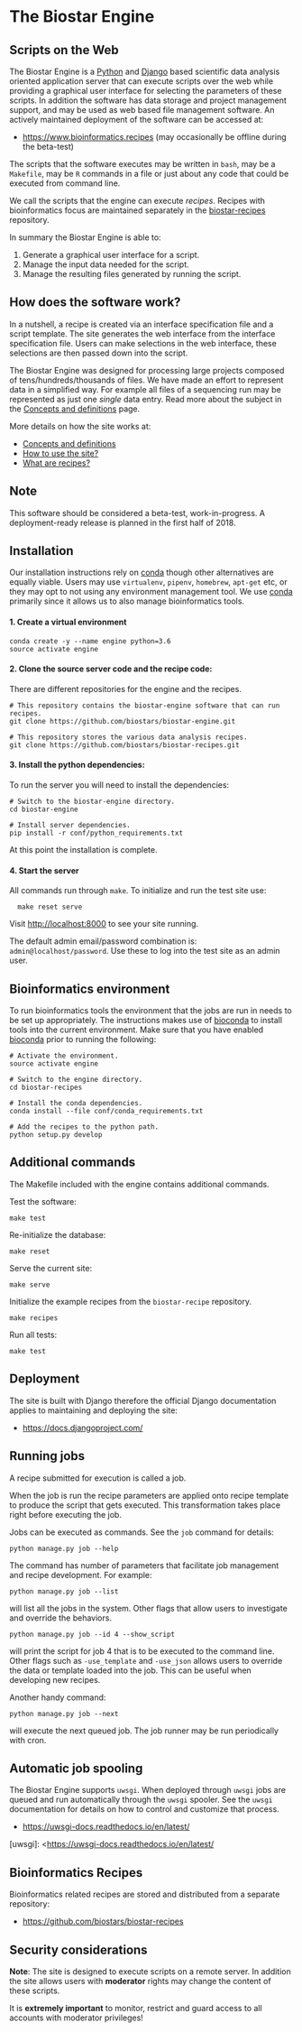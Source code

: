 # The Biostar Engine

## Scripts on the Web

[python]: https://www.python.org/
[django]: https://www.djangoproject.com/

The Biostar Engine is a [Python][python] and [Django][django] based scientific data analysis oriented application server that can execute scripts over the web while providing a graphical user interface for selecting the parameters of these scripts. In addition the software has data storage and project management support, and may be used as web based file management software. An actively maintained deployment of the software can be accessed at:

* <https://www.bioinformatics.recipes> (may occasionally be offline during the beta-test)

The scripts that the software executes may be written in `bash`, may be a `Makefile`, may be `R` commands in a file or just about any code that could be executed from command line.

We call the scripts that the engine can execute *recipes*. Recipes with bioinformatics focus are maintained separately in the [biostar-recipes][recipes] repository.

In summary the Biostar Engine is able to:

1. Generate a graphical user interface for a script.
2. Manage the input data needed for the script.
3. Manage the resulting files generated by running the script.

[recipes]: https://github.com/biostars/biostar-recipes

## How does the software work?

In a nutshell, a recipe is created via an interface specification file and a script template.
The site generates the web interface from the interface specification file. Users can make selections in the web interface, these selections
are then passed down into the script.

The Biostar Engine was designed for processing large projects composed of tens/hundreds/thousands of files. We have made an effort
to represent data in a simplified way. For example all files of a sequencing run may be represented as just one *single* data entry. Read more about the subject in the [Concepts and definitions][engine-concepts] page.

More details on how the site works at:

* [Concepts and definitions][engine-concepts]
* [How to use the site?][engine-howto]
* [What are recipes?][recipe-howto]

[engine-concepts]: docs/engine-concepts.md
[engine-howto]: docs/engine-howto.md
[recipe-howto]: https://github.com/biostars/biostar-recipes/blob/master/docs/recipe-howto.md

## Note

This software should be considered a beta-test, work-in-progress. A deployment-ready release is planned in the first half of 2018.

## Installation

Our installation instructions rely on [conda][conda] though other alternatives are equally viable. Users may use `virtualenv`, `pipenv`, `homebrew`, `apt-get` etc, or they may opt to not using any environment management tool. We use [conda][conda] primarily since it allows us to also manage bioinformatics tools.

#### 1\. Create a virtual environment

[conda]: https://conda.io/docs/

    conda create -y --name engine python=3.6
    source activate engine
    
#### 2\. Clone the source server code and the recipe code:

There are different repositories for the engine and the recipes.

    # This repository contains the biostar-engine software that can run recipes.
    git clone https://github.com/biostars/biostar-engine.git

    # This repository stores the various data analysis recipes.
    git clone https://github.com/biostars/biostar-recipes.git
    
#### 3\. Install the python dependencies:

To run the server you will need to install the dependencies:

    # Switch to the biostar-engine directory.
    cd biostar-engine
    
    # Install server dependencies.
    pip install -r conf/python_requirements.txt
    
At this point the installation is complete.

#### 4\. Start the server

All commands run through `make`. To initialize and run the test site use:

      make reset serve
   
Visit <http://localhost:8000> to see your site running. 

The default admin email/password combination is: `admin@localhost/password`. Use these to log into the test site as an admin user.

## Bioinformatics environment

To run bioinformatics tools the environment that the jobs are run in needs to be set up appropriately. The instructions makes use of [bioconda][bioconda] to install tools into the current environment. Make sure that you have enabled [bioconda][bioconda] prior to running the following:

    # Activate the environment.
    source activate engine
      
    # Switch to the engine directory.
    cd biostar-recipes
    
    # Install the conda dependencies.
    conda install --file conf/conda_requirements.txt

    # Add the recipes to the python path.
    python setup.py develop

[bioconda]: https://bioconda.github.io/

## Additional commands

The Makefile included with the engine contains additional commands.

Test the software:

    make test

Re-initialize the database:

    make reset 
 
Serve the current site:

    make serve

Initialize the example recipes from the `biostar-recipe` repository.

    make recipes

Run all tests:

    make test

## Deployment

The site is built with Django therefore the official Django documentation applies to maintaining and deploying the site:

* <https://docs.djangoproject.com/>

## Running jobs 

A recipe submitted for execution is called a job.

When the job is run the recipe parameters are applied onto recipe template to produce the script that gets executed. This transformation takes place right before executing the job.

Jobs can be executed as commands. See the `job` command for details:

    python manage.py job --help
    
The command has number of parameters that facilitate job management and recipe development.
For example:

    python manage.py job --list
    
will list all the jobs in the system. Other flags that allow users to investigate and override the behaviors.

    python manage.py job --id 4 --show_script
    
will print the script for job 4 that is to be executed to the command line. Other flags such as `-use_template` and `-use_json` allows users to override the data or template loaded into the job.
This can be useful when developing new recipes.

Another handy command:

    python manage.py job --next
    
will execute the next queued job. The job runner may be run periodically with cron.

## Automatic job spooling

The Biostar Engine supports `uwsgi`. When deployed through 
`uwsgi` jobs are queued and run automatically through the `uwsgi` spooler. See the `uwsgi` documentation  for details on how to control and customize that process.

* <https://uwsgi-docs.readthedocs.io/en/latest/>

[uwsgi]: <https://uwsgi-docs.readthedocs.io/en/latest/

## Bioinformatics Recipes

Bioinformatics related recipes are stored and distributed from a separate repository:

* <https://github.com/biostars/biostar-recipes>

## Security considerations

**Note**: The site is designed to execute scripts on a remote server. In addition the site 
allows users with **moderator** rights may change the content of these scripts.

It is **extremely important** to monitor, restrict and guard access to all
accounts with moderator privileges!
